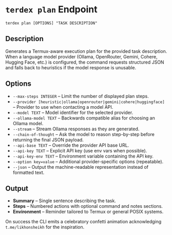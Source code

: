# `terdex plan` Endpoint

```
terdex plan [OPTIONS] "TASK DESCRIPTION"
```

## Description

Generates a Termux-aware execution plan for the provided task description. When
a language model provider (Ollama, OpenRouter, Gemini, Cohere, Hugging Face,
etc.) is configured, the command requests structured JSON and falls back to
heuristics if the model response is unusable.

## Options

- `--max-steps INTEGER` – Limit the number of displayed plan steps.
- `--provider [heuristic|ollama|openrouter|gemini|cohere|huggingface]` –
  Provider to use when contacting a model API.
- `--model TEXT` – Model identifier for the selected provider.
- `--ollama-model TEXT` – Backwards compatible alias for choosing an Ollama
  model.
- `--stream` – Stream Ollama responses as they are generated.
- `--chain-of-thought` – Ask the model to reason step-by-step before returning
  the final JSON payload.
- `--api-base TEXT` – Override the provider API base URL.
- `--api-key TEXT` – Explicit API key (use env vars when possible).
- `--api-key-env TEXT` – Environment variable containing the API key.
- `--option key=value` – Additional provider-specific options (repeatable).
- `--json` – Output the machine-readable representation instead of formatted
  text.

## Output

- **Summary** – Single sentence describing the task.
- **Steps** – Numbered actions with optional command and notes sections.
- **Environment** – Reminder tailored to Termux or general POSIX systems.

On success the CLI emits a celebratory confetti animation acknowledging
`t.me/likhonsheikh` for the inspiration.

